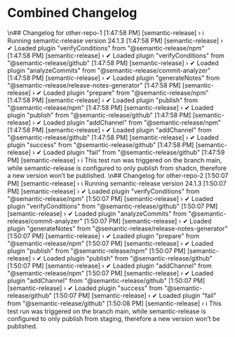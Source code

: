# Combined Changelog
\n## Changelog for other-repo-1
[1:47:58 PM] [semantic-release] › ℹ  Running semantic-release version 24.1.3
[1:47:58 PM] [semantic-release] › ✔  Loaded plugin "verifyConditions" from "@semantic-release/npm"
[1:47:58 PM] [semantic-release] › ✔  Loaded plugin "verifyConditions" from "@semantic-release/github"
[1:47:58 PM] [semantic-release] › ✔  Loaded plugin "analyzeCommits" from "@semantic-release/commit-analyzer"
[1:47:58 PM] [semantic-release] › ✔  Loaded plugin "generateNotes" from "@semantic-release/release-notes-generator"
[1:47:58 PM] [semantic-release] › ✔  Loaded plugin "prepare" from "@semantic-release/npm"
[1:47:58 PM] [semantic-release] › ✔  Loaded plugin "publish" from "@semantic-release/npm"
[1:47:58 PM] [semantic-release] › ✔  Loaded plugin "publish" from "@semantic-release/github"
[1:47:58 PM] [semantic-release] › ✔  Loaded plugin "addChannel" from "@semantic-release/npm"
[1:47:58 PM] [semantic-release] › ✔  Loaded plugin "addChannel" from "@semantic-release/github"
[1:47:58 PM] [semantic-release] › ✔  Loaded plugin "success" from "@semantic-release/github"
[1:47:58 PM] [semantic-release] › ✔  Loaded plugin "fail" from "@semantic-release/github"
[1:47:59 PM] [semantic-release] › ℹ  This test run was triggered on the branch main, while semantic-release is configured to only publish from shadcn, therefore a new version won’t be published.
\n## Changelog for other-repo-2
[1:50:07 PM] [semantic-release] › ℹ  Running semantic-release version 24.1.3
[1:50:07 PM] [semantic-release] › ✔  Loaded plugin "verifyConditions" from "@semantic-release/npm"
[1:50:07 PM] [semantic-release] › ✔  Loaded plugin "verifyConditions" from "@semantic-release/github"
[1:50:07 PM] [semantic-release] › ✔  Loaded plugin "analyzeCommits" from "@semantic-release/commit-analyzer"
[1:50:07 PM] [semantic-release] › ✔  Loaded plugin "generateNotes" from "@semantic-release/release-notes-generator"
[1:50:07 PM] [semantic-release] › ✔  Loaded plugin "prepare" from "@semantic-release/npm"
[1:50:07 PM] [semantic-release] › ✔  Loaded plugin "publish" from "@semantic-release/npm"
[1:50:07 PM] [semantic-release] › ✔  Loaded plugin "publish" from "@semantic-release/github"
[1:50:07 PM] [semantic-release] › ✔  Loaded plugin "addChannel" from "@semantic-release/npm"
[1:50:07 PM] [semantic-release] › ✔  Loaded plugin "addChannel" from "@semantic-release/github"
[1:50:07 PM] [semantic-release] › ✔  Loaded plugin "success" from "@semantic-release/github"
[1:50:07 PM] [semantic-release] › ✔  Loaded plugin "fail" from "@semantic-release/github"
[1:50:08 PM] [semantic-release] › ℹ  This test run was triggered on the branch main, while semantic-release is configured to only publish from staging, therefore a new version won’t be published.
